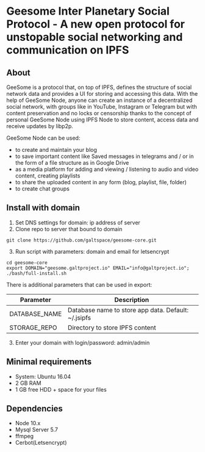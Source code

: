 # Geesome Inter Planetary Social Protocol - A new open protocol for unstopable social networking and communication on IPFS

## About
GeeSome is a protocol that, on top of IPFS, defines the structure of social network data and provides a UI for storing and accessing this data. With the help of GeeSome Node, anyone can create an instance of a decentralized social network, with groups like in YouTube, Instagram or Telegram but with content preservation and no locks or censorship thanks to the concept of personal GeeSome Node using IPFS Node to store content, access data and receive updates by libp2p.

GeeSome Node can be used:
- to create and maintain your blog
- to save important content like Saved messages in telegrams and / or in the form of a file structure as in Google Drive
- as a media platform for adding and viewing / listening to audio and video content, creating playlists
- to share the uploaded content in any form (blog, playlist, file, folder)
- to create chat groups

## Install with domain
1. Set DNS settings for domain: ip address of server
2. Clone repo to server that bound to domain
```
git clone https://github.com/galtspace/geesome-core.git
```
3. Run script with parameters: domain and email for letsencrypt
```
cd geesome-core
export DOMAIN="geesome.galtproject.io" EMAIL="info@galtproject.io"; ./bash/full-install.sh 
```
There is additional parameters that can be used in export:

| Parameter | Description |
|-----|-------------|
| DATABASE_NAME | Database name to store app data. Default: ~/.jsipfs |
| STORAGE_REPO | Directory to store IPFS content  |

3. Enter your domain with login/password: admin/admin

## Minimal requirements
- System: Ubuntu 16.04
- 2 GB RAM
- 1 GB free HDD + space for your files

## Dependencies
- Node 10.x
- Mysql Server 5.7
- ffmpeg
- Cerbot(Letsencrypt)
